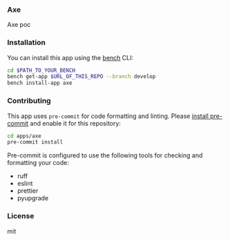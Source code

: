 ### Axe

Axe poc

### Installation

You can install this app using the [bench](https://github.com/frappe/bench) CLI:

```bash
cd $PATH_TO_YOUR_BENCH
bench get-app $URL_OF_THIS_REPO --branch develop
bench install-app axe
```

### Contributing

This app uses `pre-commit` for code formatting and linting. Please [install pre-commit](https://pre-commit.com/#installation) and enable it for this repository:

```bash
cd apps/axe
pre-commit install
```

Pre-commit is configured to use the following tools for checking and formatting your code:

- ruff
- eslint
- prettier
- pyupgrade

### License

mit
